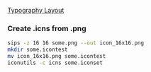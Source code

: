 [Typography Layout](https://ilyabirman.net/projects/typography-layout/)

### Create .icns from .png

```bash
sips -z 16 16 some.png --out icon_16x16.png
mkdir some.icontest
mv icon_16x16.png some.icontest
iconutils -c icns some.iconset
``` 
